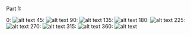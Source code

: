 
Part 1:

0: ![alt text](https://github.com/HaifaGraphicsCourses/computergraphics2021-eitan-and-hadar/blob/master/%E2%80%99Assignment1Report/bunny_0.png) 
45: ![alt text](https://github.com/HaifaGraphicsCourses/computergraphics2021-eitan-and-hadar/blob/master/%E2%80%99Assignment1Report/bunny_45.png)
90: ![alt text](https://github.com/HaifaGraphicsCourses/computergraphics2021-eitan-and-hadar/blob/master/%E2%80%99Assignment1Report/bunny_90.png)
135: ![alt text](https://github.com/HaifaGraphicsCourses/computergraphics2021-eitan-and-hadar/blob/master/%E2%80%99Assignment1Report/bunny_135.png)
180: ![alt text](https://github.com/HaifaGraphicsCourses/computergraphics2021-eitan-and-hadar/blob/master/%E2%80%99Assignment1Report/bunny_180.png)
225: ![alt text](https://github.com/HaifaGraphicsCourses/computergraphics2021-eitan-and-hadar/blob/master/%E2%80%99Assignment1Report/bunny_225.png)
270: ![alt text](https://github.com/HaifaGraphicsCourses/computergraphics2021-eitan-and-hadar/blob/master/%E2%80%99Assignment1Report/bunny_270.png)
315: ![alt text](https://github.com/HaifaGraphicsCourses/computergraphics2021-eitan-and-hadar/blob/master/%E2%80%99Assignment1Report/bunny_315.png)
360: ![alt text](https://github.com/HaifaGraphicsCourses/computergraphics2021-eitan-and-hadar/blob/master/%E2%80%99Assignment1Report/bunny_360.png)
